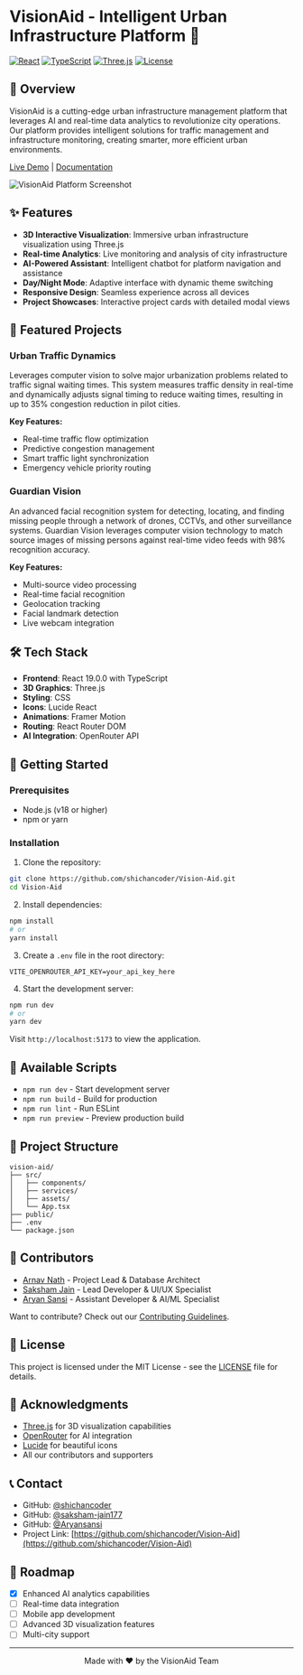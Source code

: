 # VisionAid - Intelligent Urban Infrastructure Platform 🌆

[![React](https://img.shields.io/badge/React-19.0.0-blue.svg)](https://reactjs.org/)
[![TypeScript](https://img.shields.io/badge/TypeScript-Latest-blue.svg)](https://www.typescriptlang.org/)
[![Three.js](https://img.shields.io/badge/Three.js-0.174.0-green.svg)](https://threejs.org/)
[![License](https://img.shields.io/badge/license-MIT-blue.svg)](LICENSE)

## 🚀 Overview

VisionAid is a cutting-edge urban infrastructure management platform that leverages AI and real-time data analytics to revolutionize city operations. Our platform provides intelligent solutions for traffic management and infrastructure monitoring, creating smarter, more efficient urban environments.

[Live Demo](https://vision-aid.vercel.app) | [Documentation](https://github.com/shichancoder/Vision-Aid/wiki)

![VisionAid Platform Screenshot](public/screenshot.png)

## ✨ Features

- **3D Interactive Visualization**: Immersive urban infrastructure visualization using Three.js
- **Real-time Analytics**: Live monitoring and analysis of city infrastructure
- **AI-Powered Assistant**: Intelligent chatbot for platform navigation and assistance
- **Day/Night Mode**: Adaptive interface with dynamic theme switching
- **Responsive Design**: Seamless experience across all devices
- **Project Showcases**: Interactive project cards with detailed modal views

## 🚀 Featured Projects

### Urban Traffic Dynamics

Leverages computer vision to solve major urbanization problems related to traffic signal waiting times. This system measures traffic density in real-time and dynamically adjusts signal timing to reduce waiting times, resulting in up to 35% congestion reduction in pilot cities.

**Key Features:**

- Real-time traffic flow optimization
- Predictive congestion management
- Smart traffic light synchronization
- Emergency vehicle priority routing

### Guardian Vision

An advanced facial recognition system for detecting, locating, and finding missing people through a network of drones, CCTVs, and other surveillance systems. Guardian Vision leverages computer vision technology to match source images of missing persons against real-time video feeds with 98% recognition accuracy.

**Key Features:**

- Multi-source video processing
- Real-time facial recognition
- Geolocation tracking
- Facial landmark detection
- Live webcam integration

## 🛠️ Tech Stack

- **Frontend**: React 19.0.0 with TypeScript
- **3D Graphics**: Three.js
- **Styling**: CSS
- **Icons**: Lucide React
- **Animations**: Framer Motion
- **Routing**: React Router DOM
- **AI Integration**: OpenRouter API

## 🚀 Getting Started

### Prerequisites

- Node.js (v18 or higher)
- npm or yarn

### Installation

1. Clone the repository:

  ```bash
  git clone https://github.com/shichancoder/Vision-Aid.git
  cd Vision-Aid
  ```

2. Install dependencies:

  ```bash
  npm install
  # or
  yarn install
  ```

3. Create a `.env` file in the root directory:

  ```env
  VITE_OPENROUTER_API_KEY=your_api_key_here
  ```

4. Start the development server:

  ```bash
  npm run dev
  # or
  yarn dev
  ```

Visit `http://localhost:5173` to view the application.

## 🔧 Available Scripts

- `npm run dev` - Start development server
- `npm run build` - Build for production
- `npm run lint` - Run ESLint
- `npm run preview` - Preview production build

## 📁 Project Structure

```text
vision-aid/
├── src/
│   ├── components/
│   ├── services/
│   ├── assets/
│   └── App.tsx
├── public/
├── .env
└── package.json
```

## 👥 Contributors

- [Arnav Nath](https://github.com/shichancoder) - Project Lead & Database Architect
- [Saksham Jain](https://github.com/saksham-jain177) - Lead Developer & UI/UX Specialist
- [Aryan Sansi](https://github.com/Aryansansi) - Assistant Developer & AI/ML Specialist

Want to contribute? Check out our [Contributing Guidelines](CONTRIBUTING.md).

## 📄 License

This project is licensed under the MIT License - see the [LICENSE](LICENSE) file for details.

## 🙏 Acknowledgments

- [Three.js](https://threejs.org/) for 3D visualization capabilities
- [OpenRouter](https://openrouter.ai/) for AI integration
- [Lucide](https://lucide.dev/) for beautiful icons
- All our contributors and supporters

## 📞 Contact

- GitHub: [@shichancoder](https://github.com/shichancoder)
- GitHub: [@saksham-jain177](https://github.com/saksham-jain177)
- GitHub: [@Aryansansi](https://github.com/Aryansansi)
- Project Link: [https://github.com/shichancoder/Vision-Aid](https://github.com/shichancoder/Vision-Aid)

## 🚀 Roadmap

- [x] Enhanced AI analytics capabilities
- [ ] Real-time data integration
- [ ] Mobile app development
- [ ] Advanced 3D visualization features
- [ ] Multi-city support

---

<p align="center">Made with ❤️ by the VisionAid Team</p>
